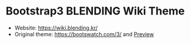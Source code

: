 # Bootstrap3 BLENDING Wiki Theme
- Website: https://wiki.blending.kr/
- Original theme: https://bootswatch.com/3/ and [Preview](https://bootswatch.com/3/paper/)